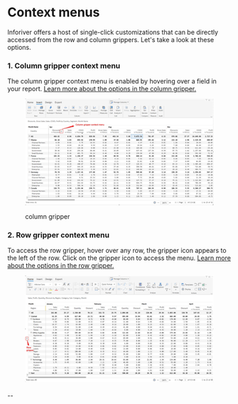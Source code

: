 # Context menus

Inforiver offers a host of single-click customizations that can be directly accessed from the row and column grippers. Let's take a look at these options.

### 1. Column gripper context menu

The column gripper context menu is enabled by hovering over a field in your report. [Learn more about the options in the column gripper.](column-gripper.md)

<figure><img src="../../../../.gitbook/assets/image (24).png" alt=""><figcaption><p>column gripper</p></figcaption></figure>

### 2. Row gripper context menu

To access the row gripper, hover over any row, the gripper icon appears to the left of the row. Click on the gripper icon to access the menu. [Learn more about the options in the row gripper.](row-gripper.md)

<figure><img src="../../../../.gitbook/assets/image (34).png" alt=""><figcaption></figcaption></figure>

####



####

####



####

\--



####

